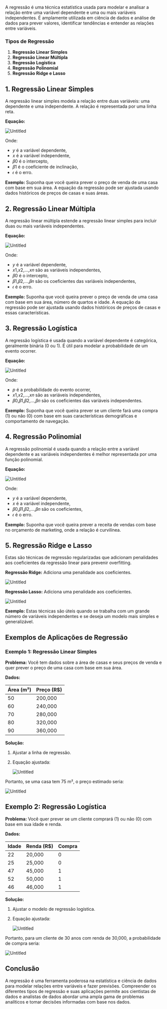 A regressão é uma técnica estatística usada para modelar e analisar a relação entre uma variável dependente e uma ou mais variáveis independentes. É amplamente utilizada em ciência de dados e análise de dados para prever valores, identificar tendências e entender as relações entre variáveis.

### Tipos de Regressão

1. **Regressão Linear Simples**
2. **Regressão Linear Múltipla**
3. **Regressão Logística**
4. **Regressão Polinomial**
5. **Regressão Ridge e Lasso**

## 1. Regressão Linear Simples

A regressão linear simples modela a relação entre duas variáveis: uma dependente e uma independente. A relação é representada por uma linha reta.

**Equação:**

![Untitled](https://prod-files-secure.s3.us-west-2.amazonaws.com/9d60bff0-fe0b-4ea2-8172-325712f68e66/7d28dbee-93eb-49e7-ab07-9601054d1a97/Untitled.png)

Onde:

- _y_ é a variável dependente,
- 𝑥 é a variável independente,
- 𝛽0 é o intercepto,
- 𝛽1 é o coeficiente de inclinação,
- 𝜖 é o erro.

**Exemplo:** Suponha que você queira prever o preço de venda de uma casa com base em sua área. A equação da regressão pode ser ajustada usando dados históricos de preços de casas e suas áreas.

## 2. Regressão Linear Múltipla

A regressão linear múltipla estende a regressão linear simples para incluir duas ou mais variáveis independentes.

**Equação:**

![Untitled](https://prod-files-secure.s3.us-west-2.amazonaws.com/9d60bff0-fe0b-4ea2-8172-325712f68e66/0eecba0f-bd18-4f6c-9765-58ba4869c377/Untitled.png)

Onde:

- _y_ é a variável dependente,
- 𝑥1,𝑥2,…,𝑥𝑛 são as variáveis independentes,
- 𝛽0 é o intercepto,
- 𝛽1,𝛽2,…,𝛽𝑛 são os coeficientes das variáveis independentes,
- 𝜖 é o erro.

**Exemplo:** Suponha que você queira prever o preço de venda de uma casa com base em sua área, número de quartos e idade. A equação da regressão pode ser ajustada usando dados históricos de preços de casas e essas características.

## 3. Regressão Logística

A regressão logística é usada quando a variável dependente é categórica, geralmente binária (0 ou 1). É útil para modelar a probabilidade de um evento ocorrer.

**Equação:**

![Untitled](https://prod-files-secure.s3.us-west-2.amazonaws.com/9d60bff0-fe0b-4ea2-8172-325712f68e66/a61fe3f6-b30c-4bba-af22-40627b81109e/Untitled.png)

Onde:

- _p_ é a probabilidade do evento ocorrer,
- 𝑥1,𝑥2,…,𝑥𝑛 são as variáveis independentes,
- 𝛽0,𝛽1,𝛽2,…,𝛽𝑛 são os coeficientes das variáveis independentes.

**Exemplo:** Suponha que você queira prever se um cliente fará uma compra (1) ou não (0) com base em suas características demográficas e comportamento de navegação.

## 4. Regressão Polinomial

A regressão polinomial é usada quando a relação entre a variável dependente e as variáveis independentes é melhor representada por uma função polinomial.

**Equação:**

![Untitled](https://prod-files-secure.s3.us-west-2.amazonaws.com/9d60bff0-fe0b-4ea2-8172-325712f68e66/1e923148-a8a8-4b00-984b-d151f5de6ed0/Untitled.png)

Onde:

- _y_ é a variável dependente,
- 𝑥 é a variável independente,
- 𝛽0,𝛽1,𝛽2,…,𝛽𝑛 são os coeficientes,
- 𝜖 é o erro.

**Exemplo:** Suponha que você queira prever a receita de vendas com base no orçamento de marketing, onde a relação é curvilínea.

## 5. Regressão Ridge e Lasso

Estas são técnicas de regressão regularizadas que adicionam penalidades aos coeficientes da regressão linear para prevenir overfitting.

**Regressão Ridge:** Adiciona uma penalidade aos coeficientes.

![Untitled](https://prod-files-secure.s3.us-west-2.amazonaws.com/9d60bff0-fe0b-4ea2-8172-325712f68e66/8e601377-ac60-42d7-b660-56c6f8135707/Untitled.png)

**Regressão Lasso:** Adiciona uma penalidade aos coeficientes.

![Untitled](https://prod-files-secure.s3.us-west-2.amazonaws.com/9d60bff0-fe0b-4ea2-8172-325712f68e66/2ed42047-4a53-4500-a702-da41ee38eb6b/Untitled.png)

**Exemplo:** Estas técnicas são úteis quando se trabalha com um grande número de variáveis independentes e se deseja um modelo mais simples e generalizável.

## Exemplos de Aplicações de Regressão

### Exemplo 1: Regressão Linear Simples

**Problema:** Você tem dados sobre a área de casas e seus preços de venda e quer prever o preço de uma casa com base em sua área.

**Dados:**

|Área (m²)|Preço (R$)|
|---|---|
|50|200,000|
|60|240,000|
|70|280,000|
|80|320,000|
|90|360,000|

**Solução:**

1. Ajustar a linha de regressão.
    
2. Equação ajustada:
    
    ![Untitled](https://prod-files-secure.s3.us-west-2.amazonaws.com/9d60bff0-fe0b-4ea2-8172-325712f68e66/1ffc6a6c-10bd-4952-91e4-56b26ce7b410/Untitled.png)
    

Portanto, se uma casa tem 75 m², o preço estimado seria:

![Untitled](https://prod-files-secure.s3.us-west-2.amazonaws.com/9d60bff0-fe0b-4ea2-8172-325712f68e66/f0e9ee6c-7a39-45dd-b7d4-e89d22cba3cc/Untitled.png)

## Exemplo 2: Regressão Logística

**Problema:** Você quer prever se um cliente comprará (1) ou não (0) com base em sua idade e renda.

**Dados:**

|Idade|Renda (R$)|Compra|
|---|---|---|
|22|20,000|0|
|25|25,000|0|
|47|45,000|1|
|52|50,000|1|
|46|46,000|1|

**Solução:**

1. Ajustar o modelo de regressão logística.
    
2. Equação ajustada:
    
    ![Untitled](https://prod-files-secure.s3.us-west-2.amazonaws.com/9d60bff0-fe0b-4ea2-8172-325712f68e66/1c89c980-5c07-4e54-a8e1-b15c80cae14c/Untitled.png)
    

Portanto, para um cliente de 30 anos com renda de 30,000, a probabilidade de compra seria:

![Untitled](https://prod-files-secure.s3.us-west-2.amazonaws.com/9d60bff0-fe0b-4ea2-8172-325712f68e66/3c6cc953-3f1a-48af-b581-12778b2a5797/Untitled.png)

## Conclusão

A regressão é uma ferramenta poderosa na estatística e ciência de dados para modelar relações entre variáveis e fazer previsões. Compreender os diferentes tipos de regressão e suas aplicações permite aos cientistas de dados e analistas de dados abordar uma ampla gama de problemas analíticos e tomar decisões informadas com base nos dados.